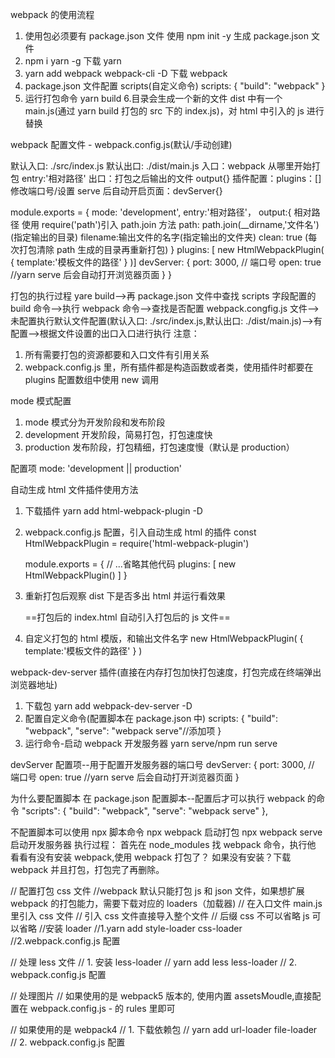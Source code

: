 webpack 的使用流程

1. 使用包必须要有 package.json 文件 使用 npm init -y 生成 package.json 文件
2. npm i yarn -g 下载 yarn
3. yarn add webpack webpack-cli -D 下载 webpack
4. package.json 文件配置 scripts(自定义命令)
   scripts: {
   "build": "webpack"
   }
5. 运行打包命令 yarn build 6.目录会生成一个新的文件 dist 中有一个 main.js(通过 yarn build 打包的 src 下的 index.js)，对 html 中引入的 js 进行替换

webpack 配置文件 - webpack.config.js(默认/手动创建)

默认入口: ./src/index.js
默认出口: ./dist/main.js
入口：webpack 从哪里开始打包 entry:'相对路径'
出口：打包之后输出的文件 output{}
插件配置：plugins：[]
修改端口号/设置 serve 后自动开启页面：devServer{}

module.exports = {
mode: 'development',
entry:'相对路径'，
output:{
相对路径 使用 require('path')引入 path.join 方法
path: path.join(\_\_dirname,'文件名')(指定输出的目录)
filename:输出文件的名字(指定输出的文件夹)
clean: true (每次打包清除 path 生成的目录再重新打包)
}
plugins: [
new HtmlWebpackPlugin(
{
template:'模板文件的路径'
}
)]
devServer: {
port: 3000, // 端口号
open: true //yarn serve 后会自动打开浏览器页面
}
}

打包的执行过程
yare build-->再 package.json 文件中查找 scripts 字段配置的 build 命令-->执行 webpack 命令-->查找是否配置 webpack.congfig.js 文件-->未配置执行默认文件配置(默认入口: ./src/index.js,默认出口: ./dist/main.js)-->有配置-->根据文件设置的出口入口进行执行
注意：

1. 所有需要打包的资源都要和入口文件有引用关系
2. webpack.config.js 里，所有插件都是构造函数或者类，使用插件时都要在 plugins 配置数组中使用 new 调用

mode 模式配置

1. mode 模式分为开发阶段和发布阶段
2. development 开发阶段，简易打包，打包速度快
3. production 发布阶段，打包精细，打包速度慢（默认是 production）

配置项 mode: 'development || production'

自动生成 html 文件插件使用方法

1. 下载插件
   yarn add html-webpack-plugin -D

2. webpack.config.js 配置，引入自动生成 html 的插件
   const HtmlWebpackPlugin = require('html-webpack-plugin')

   module.exports = {
   // ...省略其他代码
   plugins: [
   new HtmlWebpackPlugin()
   ]
   }

3. 重新打包后观察 dist 下是否多出 html 并运行看效果

   ==打包后的 index.html 自动引入打包后的 js 文件==

4. 自定义打包的 html 模版，和输出文件名字
   new HtmlWebpackPlugin(
   {
   template:'模板文件的路径'
   }
   )

webpack-dev-server 插件(直接在内存打包加快打包速度，打包完成在终端弹出浏览器地址)

1. 下载包 yarn add webpack-dev-server -D
2. 配置自定义命令(配置脚本在 package.json 中)
   scripts: {
   "build": "webpack",
   "serve": "webpack serve"//添加项
   }
3. 运行命令-启动 webpack 开发服务器
   yarn serve/npm run serve

devServer 配置项--用于配置开发服务器的端口号
devServer: {
port: 3000, // 端口号
open: true //yarn serve 后会自动打开浏览器页面
}

为什么要配置脚本
在 package.json 配置脚本--配置后才可以执行 webpack 的命令
"scripts": {
"build": "webpack",
"serve": "webpack serve"
},

不配置脚本可以使用 npx 脚本命令
npx webpack  启动打包
npx webpack serve 启动开发服务器
执行过程：
首先在 node_modules 找 webpack 命令，执行他
看看有没有安装 webpack,使用 webpack 打包了？
如果没有安装？下载 webpack 并且打包，打包完了再删除。

// 配置打包 css 文件
//webpack 默认只能打包 js 和 json 文件，如果想扩展 webpack 的打包能力，需要下载对应的 loaders（加载器)
// 在入口文件 main.js 里引入 css 文件
// 引入 css 文件直接导入整个文件
// 后缀 css 不可以省略 js 可以省略
//安装 loader
//1.yarn add style-loader css-loader
//2.webpack.config.js 配置

// 处理 less 文件
// 1. 安装 less-loader
// yarn add less less-loader
// 2. webpack.config.js 配置

// 处理图片
// 如果使用的是 webpack5 版本的, 使用内置 assetsMoudle,直接配置在 webpack.config.js - 的 rules 里即可

// 如果使用的是 webpack4
// 1. 下载依赖包
// yarn add url-loader file-loader
// 2. webpack.config.js 配置
